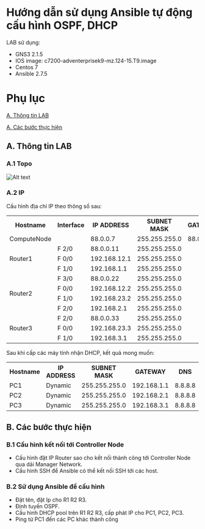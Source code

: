 
# Hướng dẫn sử dụng Ansible tự động cấu hình OSPF, DHCP

  LAB sử dụng:
  - GNS3 2.1.5
- IOS image: c7200-adventerprisek9-mz.124-15.T9.image
- Centos 7
- Ansible 2.7.5
# Phụ lục

  

[A. Thông tin LAB](#a)

[A. Các bước thực hiện](#b)

<a name="a"></a>
## A. Thông tin LAB

### A.1 Topo

![Alt text](https://i.imgur.com/2D9Hffk.png)

### A.2 IP
  Cấu hình địa chỉ IP theo thông số sau:
<table>
  <tr>
    <th>Hostname</th>
    <th>Interface</th>
    <th>IP ADDRESS</th>
    <th>SUBNET MASK</th>
    <th>GATEWAY</th>
  </tr>
   <tr>
    <td rowspan="1"> ComputeNode</td>
    <td></td>
    <td>88.0.0.7</td>
    <td>255.255.255.0</td>
    <td>88.0.0.1</td>
    <td> </td>
  </tr>
  <tr>
    <td rowspan="3"> Router1</td>
    <td>F 2/0</td>
    <td>88.0.0.11</td>
    <td>255.255.255.0</td>
    <td> </td>
    <td> </td>
  </tr>
  <tr>
    <td>F 0/0</td>
    <td>192.168.12.1</td>
    <td>255.255.255.0</td>
    <td></td>
    <td></td>
  </tr>
    <tr>
    <td>F 1/0</td>
    <td>192.168.1.1</td>
    <td>255.255.255.0</td>
    <td></td>
    <td></td>
  </tr>
    <tr>
    <td rowspan="4"> Router2</td>
    <td>F 3/0</td>
    <td>88.0.0.22</td>
    <td>255.255.255.0</td>
    <td> </td>
    <td> </td>
  </tr>
  <tr>
    <td>F 0/0</td>
    <td>192.168.12.2</td>
    <td>255.255.255.0</td>
    <td></td>
    <td></td>
  </tr>
    <tr>
    <td>F 1/0</td>
    <td>192.168.23.2</td>
    <td>255.255.255.0</td>
    <td></td>
    <td></td>
  </tr>
    <tr>
    <td>F 2/0</td>
    <td>192.168.2.1</td>
    <td>255.255.255.0</td>
    <td></td>
    <td></td>
  </tr>
    <tr>
    <td rowspan="3"> Router3</td>
    <td>F 2/0</td>
    <td>88.0.0.33</td>
    <td>255.255.255.0</td>
    <td> </td>
    <td> </td>
  </tr>
  <tr>
    <td>F 0/0</td>
    <td>192.168.23.3</td>
    <td>255.255.255.0</td>
    <td></td>
    <td></td>
  </tr>
    <tr>
    <td>F 1/0</td>
    <td>192.168.3.1</td>
    <td>255.255.255.0</td>
    <td></td>
    <td></td>
  </tr>
    <tr>
</table>


Sau khi cấp các máy tính nhận DHCP, kết quả mong muốn:
<table>
  <tr>
    <th>Hostname</th>
    <th>IP ADDRESS</th>
    <th>SUBNET MASK</th>
    <th>GATEWAY</th>
    <th>DNS</th>
  </tr>
   <tr>
    <td rowspan="1"> PC1</td>
    <td>Dynamic</td>
    <td>255.255.255.0</td>
    <td>192.168.1.1</td>
    <td>8.8.8.8</td>
  </tr>
    </tr>
   <tr>
    <td rowspan="1"> PC2</td>
    <td>Dynamic</td>
    <td>255.255.255.0</td>
    <td>192.168.2.1</td>
    <td>8.8.8.8</td>
  </tr>
    </tr>
   <tr>
    <td rowspan="1"> PC3</td>
    <td>Dynamic</td>
    <td>255.255.255.0</td>
    <td>192.168.3.1</td>
    <td>8.8.8.8</td>
  </tr>
  </table>
  
  <a name="b"></a>
## B. Các bước thực hiện
  
### B.1 Cấu hình kết nối tới Controller Node

- Cấu hình đặt IP Router sao cho kết nối thành công tới Controller Node qua dải Manager Network.
- Cấu hình SSH để Ansible có thể kết nối SSH tới các host.

### B.2 Sử dụng Ansible để cấu hình
- Đặt tên, đặt Ip cho R1 R2 R3.
- Định tuyến OSPF.
- Cấu hình DHCP pool trên R1 R2 R3, cấp phát IP cho PC1, PC2, PC3.
- Ping từ PC1 đến các PC khác thành công


